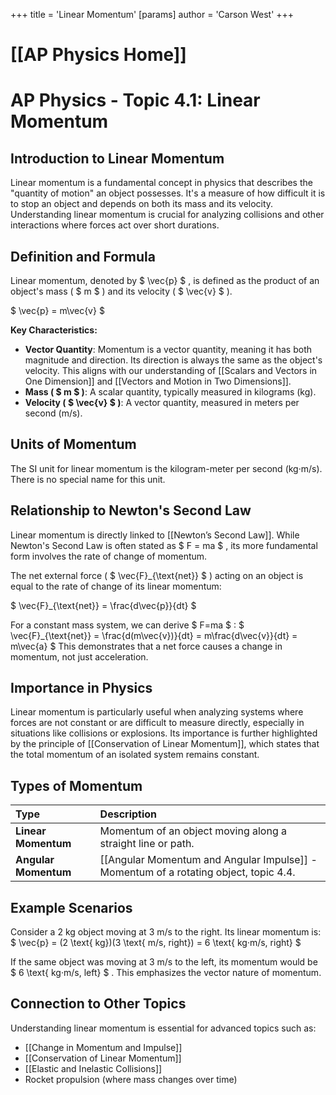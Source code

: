 +++
 title = 'Linear Momentum'
[params]
	author = 'Carson West'
+++
# [[AP Physics Home]]
# AP Physics - Topic 4.1: Linear Momentum

## Introduction to Linear Momentum

Linear momentum is a fundamental concept in physics that describes the "quantity of motion" an object possesses. It's a measure of how difficult it is to stop an object and depends on both its mass and its velocity. Understanding linear momentum is crucial for analyzing collisions and other interactions where forces act over short durations.

## Definition and Formula

Linear momentum, denoted by  $ \vec{p} $ , is defined as the product of an object's mass ( $ m $ ) and its velocity ( $ \vec{v} $ ).

 $ 
\vec{p} = m\vec{v}
 $ 

**Key Characteristics:**
*   **Vector Quantity**: Momentum is a vector quantity, meaning it has both magnitude and direction. Its direction is always the same as the object's velocity. This aligns with our understanding of [[Scalars and Vectors in One Dimension]] and [[Vectors and Motion in Two Dimensions]].
*   **Mass ( $ m $ )**: A scalar quantity, typically measured in kilograms (kg).
*   **Velocity ( $ \vec{v} $ )**: A vector quantity, measured in meters per second (m/s).

## Units of Momentum

The SI unit for linear momentum is the kilogram-meter per second (kg·m/s). There is no special name for this unit.

## Relationship to Newton's Second Law

Linear momentum is directly linked to [[Newton’s Second Law]]. While Newton's Second Law is often stated as  $ F = ma $ , its more fundamental form involves the rate of change of momentum.

The net external force ( $ \vec{F}_{\text{net}} $ ) acting on an object is equal to the rate of change of its linear momentum:

 $ 
\vec{F}_{\text{net}} = \frac{d\vec{p}}{dt}
 $ 

For a constant mass system, we can derive  $ F=ma $ :
 $ 
\vec{F}_{\text{net}} = \frac{d(m\vec{v})}{dt} = m\frac{d\vec{v}}{dt} = m\vec{a}
 $ 
This demonstrates that a net force causes a change in momentum, not just acceleration.

## Importance in Physics

Linear momentum is particularly useful when analyzing systems where forces are not constant or are difficult to measure directly, especially in situations like collisions or explosions. Its importance is further highlighted by the principle of [[Conservation of Linear Momentum]], which states that the total momentum of an isolated system remains constant.

## Types of Momentum

| Type                | Description                                                          |
| :------------------ | :------------------------------------------------------------------- |
| **Linear Momentum** | Momentum of an object moving along a straight line or path.          |
| **Angular Momentum**| [[Angular Momentum and Angular Impulse]] - Momentum of a rotating object, topic 4.4. |

## Example Scenarios

Consider a 2 kg object moving at 3 m/s to the right.
Its linear momentum is:
 $ 
\vec{p} = (2 \text{ kg})(3 \text{ m/s, right}) = 6 \text{ kg·m/s, right}
 $ 

If the same object was moving at 3 m/s to the left, its momentum would be  $ 6 \text{ kg·m/s, left} $ . This emphasizes the vector nature of momentum.

## Connection to Other Topics

Understanding linear momentum is essential for advanced topics such as:
*   [[Change in Momentum and Impulse]]
*   [[Conservation of Linear Momentum]]
*   [[Elastic and Inelastic Collisions]]
*   Rocket propulsion (where mass changes over time)